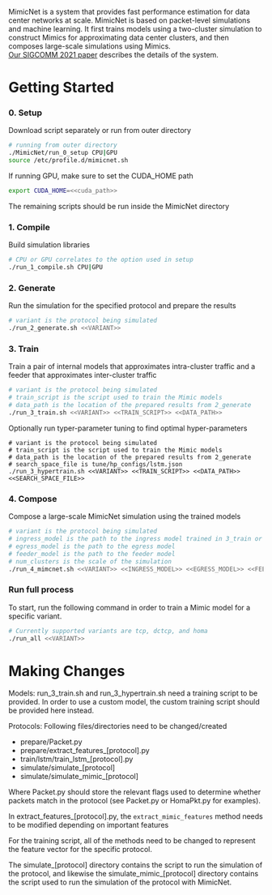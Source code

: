 MimicNet is a system that provides fast performance estimation for data center networks at scale.
MimicNet is based on packet-level simulations and machine learning.
It first trains models using a two-cluster simulation to construct Mimics for approximating data center clusters, and then composes large-scale simulations using Mimics.  
[Our SIGCOMM 2021 paper](https://dl.acm.org/doi/10.1145/3452296.3472926) describes the details of the system.

# Getting Started
### 0. Setup

Download script separately or run from outer directory
```bash
# running from outer directory
./MimicNet/run_0_setup CPU|GPU
source /etc/profile.d/mimicnet.sh
```

If running GPU, make sure to set the CUDA_HOME path 
```bash
export CUDA_HOME=<<cuda_path>>
```


The remaining scripts should be run inside the MimicNet directory
### 1. Compile 

Build simulation libraries 
```bash
# CPU or GPU correlates to the option used in setup
./run_1_compile.sh CPU|GPU
```

### 2. Generate

Run the simulation for the specified protocol and prepare the results
```bash
# variant is the protocol being simulated 
./run_2_generate.sh <<VARIANT>>
```
### 3. Train 

Train a pair of internal models that approximates intra-cluster traffic and a feeder that approximates inter-cluster traffic

```bash
# variant is the protocol being simulated
# train_script is the script used to train the Mimic models
# data_path is the location of the prepared results from 2_generate
./run_3_train.sh <<VARIANT>> <<TRAIN_SCRIPT>> <<DATA_PATH>>
``` 

Optionally run typer-parameter tuning to find optimal hyper-parameters

```base
# variant is the protocol being simulated
# train_script is the script used to train the Mimic models
# data_path is the location of the prepared results from 2_generate
# search_space_file is tune/hp_configs/lstm.json
./run_3_hypertrain.sh <<VARIANT>> <<TRAIN_SCRIPT>> <<DATA_PATH>> <<SEARCH_SPACE_FILE>>
```

### 4. Compose

Compose a large-scale MimicNet simulation using the trained models

```bash
# variant is the protocol being simulated
# ingress_model is the path to the ingress model trained in 3_train or 3_hypertrain
# egress_model is the path to the egress model
# feeder_model is the path to the feeder model
# num_clusters is the scale of the simulation 
./run_4_mimcnet.sh <<VARIANT>> <<INGRESS_MODEL>> <<EGRESS_MODEL>> <<FEEDER_MODEL>> <<NUM_CLUSTERS>>
```

### Run full process

To start, run the following command in order to train a Mimic model for a specific variant.
```bash
# Currently supported variants are tcp, dctcp, and homa
./run_all <<VARIANT>>
```

# Making Changes

Models: run_3_train.sh and run_3_hypertrain.sh need a training script to be provided. In order to use a custom model, the custom training script should be provided here instead.

Protocols:
Following files/directories need to be changed/created
- prepare/Packet.py
- prepare/extract_features_[protocol].py
- train/lstm/train_lstm_[protocol].py
- simulate/simulate_[protocol]
- simulate/simulate_mimic_[protocol]

Where Packet.py should store the relevant flags used to determine whether packets match in the protocol (see Packet.py or HomaPkt.py for examples).
  
In extract_features_[protocol].py, the `extract_mimic_features` method needs to be modified depending on important features  

For the training script, all of the methods need to be changed to represent the feature vector for the specific protocol. 

The simulate_[protocol] directory contains the script to run the simulation of the protocol, and likewise the simulate_mimic_[protocol] directory contains the script used to run the simulation of the protocol with MimicNet.
